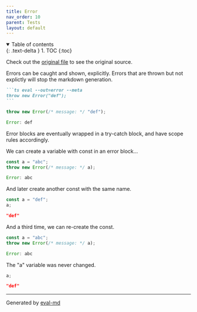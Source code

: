 ```yaml
---
title: Error
nav_order: 10
parent: Tests
layout: default
---
```


<details open markdown="block">
  <summary>
    Table of contents
  </summary>
  {: .text-delta }
1. TOC
{:toc}
</details>

Check out the [original file](https://github.com/lucasavila00/eval-md/tree/main/eval-mds/tests/error.md) to see the original source.

Errors can be caught and shown, explicitly. Errors that are thrown but not explictly will stop the markdown generation.

````md
```ts eval --out=error --meta
throw new Error("def");
```
````

```ts
throw new Error(/* message: */ "def");
```

```js
Error: def
```

Error blocks are eventually wrapped in a try-catch block, and have scope rules accordingly.

We can create a variable with const in an error block...

```ts
const a = "abc";
throw new Error(/* message: */ a);
```

```js
Error: abc
```

And later create another const with the same name.

```ts
const a = "def";
a;
```

```json
"def"
```

And a third time, we can re-create the const.

```ts
const a = "abc";
throw new Error(/* message: */ a);
```

```js
Error: abc
```

The "a" variable was never changed.

```ts
a;
```

```json
"def"
```

---

Generated by [eval-md](https://lucasavila00.github.io/eval-md/)